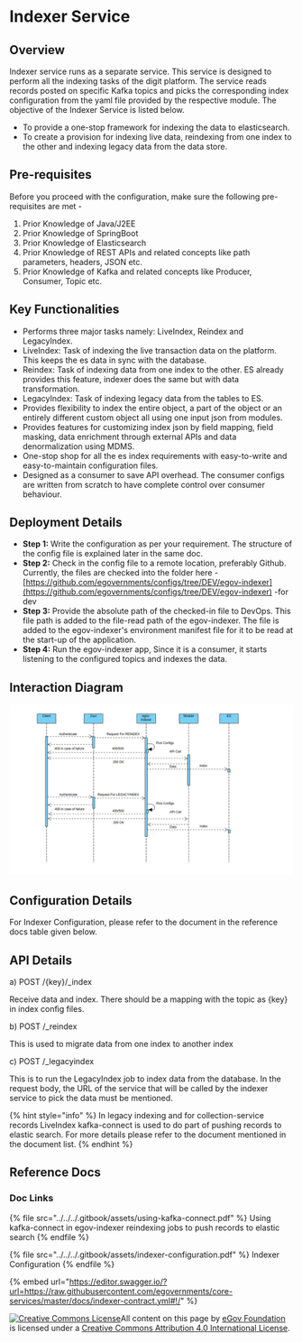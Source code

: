 # Indexer Service

## Overview <a href="#overview" id="overview"></a>

Indexer service runs as a separate service. This service is designed to perform all the indexing tasks of the digit platform. The service reads records posted on specific Kafka topics and picks the corresponding index configuration from the yaml file provided by the respective module. The objective of the Indexer Service is listed below.

* To provide a one-stop framework for indexing the data to elasticsearch.
* To create a provision for indexing live data, reindexing from one index to the other and indexing legacy data from the data store.

## Pre-requisites <a href="#pre-requisites" id="pre-requisites"></a>

Before you proceed with the configuration, make sure the following pre-requisites are met -

1. Prior Knowledge of Java/J2EE
2. Prior Knowledge of SpringBoot
3. Prior Knowledge of Elasticsearch
4. Prior Knowledge of REST APIs and related concepts like path parameters, headers, JSON etc.
5. Prior Knowledge of Kafka and related concepts like Producer, Consumer, Topic etc.

## Key Functionalities <a href="#key-functionalities" id="key-functionalities"></a>

* Performs three major tasks namely: LiveIndex, Reindex and LegacyIndex.
* LiveIndex: Task of indexing the live transaction data on the platform. This keeps the es data in sync with the database.
* Reindex: Task of indexing data from one index to the other. ES already provides this feature, indexer does the same but with data transformation.
* LegacyIndex: Task of indexing legacy data from the tables to ES.
* Provides flexibility to index the entire object, a part of the object or an entirely different custom object all using one input json from modules.
* Provides features for customizing index json by field mapping, field masking, data enrichment through external APIs and data denormalization using MDMS.
* One-stop shop for all the es index requirements with easy-to-write and easy-to-maintain configuration files.
* Designed as a consumer to save API overhead. The consumer configs are written from scratch to have complete control over consumer behaviour.

## Deployment Details <a href="#deployment-details" id="deployment-details"></a>

* **Step 1:** Write the configuration as per your requirement. The structure of the config file is explained later in the same doc.
* **Step 2:** Check in the config file to a remote location, preferably Github. Currently, the files are checked into the folder here - [https://github.com/egovernments/configs/tree/DEV/egov-indexer](https://github.com/egovernments/configs/tree/DEV/egov-indexer) -for dev
* **Step 3:** Provide the absolute path of the checked-in file to DevOps. This file path is added to the file-read path of the egov-indexer. The file is added to the egov-indexer's environment manifest file for it to be read at the start-up of the application.
* **Step 4:** Run the egov-indexer app, Since it is a consumer, it starts listening to the configured topics and indexes the data.

## Interaction Diagram <a href="#interaction-diagram" id="interaction-diagram"></a>

![](../../../.gitbook/assets/indexer.png)

## Configuration Details <a href="#configuration-details" id="configuration-details"></a>

For Indexer Configuration, please refer to the document in the reference docs table given below.

## API Details <a href="#api-details" id="api-details"></a>

a) POST /{key}/\_index

Receive data and index. There should be a mapping with the topic as {key} in index config files.

b) POST /\_reindex

This is used to migrate data from one index to another index

c) POST /\_legacyindex

This is to run the LegacyIndex job to index data from the database. In the request body, the URL of the service that will be called by the indexer service to pick the data must be mentioned.

{% hint style="info" %}
In legacy indexing and for collection-service records LiveIndex kafka-connect is used to do part of pushing records to elastic search. For more details please refer to the document mentioned in the document list.
{% endhint %}

## Reference Docs <a href="#reference-docs" id="reference-docs"></a>

### Doc Links <a href="#doc-links" id="doc-links"></a>

{% file src="../../../.gitbook/assets/using-kafka-connect.pdf" %}
Using kafka-connect in egov-indexer reindexing jobs to push records to elastic search
{% endfile %}

{% file src="../../../.gitbook/assets/indexer-configuration.pdf" %}
Indexer Configuration
{% endfile %}

{% embed url="https://editor.swagger.io/?url=https://raw.githubusercontent.com/egovernments/core-services/master/docs/indexer-contract.yml#!/" %}



[![Creative Commons License](https://i.creativecommons.org/l/by/4.0/80x15.png)](http://creativecommons.org/licenses/by/4.0/)All content on this page by [eGov Foundation ](https://egov.org.in/)is licensed under a [Creative Commons Attribution 4.0 International License](http://creativecommons.org/licenses/by/4.0/).
